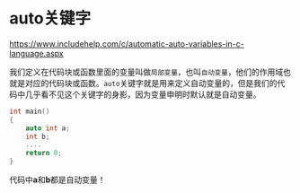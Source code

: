 # auto关键字

https://www.includehelp.com/c/automatic-auto-variables-in-c-language.aspx

我们定义在代码块或函数里面的变量叫做`局部变量`，也叫`自动变量`，他们的作用域也就是对应的代码块或函数。`auto`关键字就是用来定义自动变量的，但是我们的代码中几乎看不见这个关键字的身影，因为变量申明时默认就是自动变量。

```c
int main()
{
    auto int a;
    int b;
    ....
    return 0;
}
```

代码中**a**和**b**都是自动变量！


